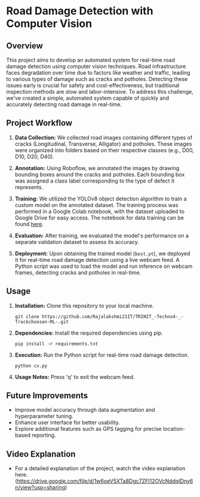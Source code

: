 # Road Damage Detection with Computer Vision

## Overview
This project aims to develop an automated system for real-time road damage detection using computer vision techniques. Road infrastructure faces degradation over time due to factors like weather and traffic, leading to various types of damage such as cracks and potholes. Detecting these issues early is crucial for safety and cost-effectiveness, but traditional inspection methods are slow and labor-intensive. To address this challenge, we've created a simple, automated system capable of quickly and accurately detecting road damage in real-time.

## Project Workflow
1. **Data Collection:** We collected road images containing different types of cracks (Longitudinal, Transverse, Alligator) and potholes. These images were organized into folders based on their respective classes (e.g., D00, D10, D20, D40).

2. **Annotation:** Using Roboflow, we annotated the images by drawing bounding boxes around the cracks and potholes. Each bounding box was assigned a class label corresponding to the type of defect it represents.

3. **Training:** We utilized the YOLOv8 object detection algorithm to train a custom model on the annotated dataset. The training process was performed in a Google Colab notebook, with the dataset uploaded to Google Drive for easy access. The notebook for data training can be found [here](https://colab.research.google.com/drive/1jr7OKO4Kr53jkHsJTaNcwG4iRKR_g86s?usp=sharing).

4. **Evaluation:** After training, we evaluated the model's performance on a separate validation dataset to assess its accuracy.

5. **Deployment:** Upon obtaining the trained model (`best.pt`), we deployed it for real-time road damage detection using a live webcam feed. A Python script was used to load the model and run inference on webcam frames, detecting cracks and potholes in real-time.

## Usage
1. **Installation:** Clone this repository to your local machine.
   ```
   git clone https://github.com/Rajalakshmi21IT/TRINIT_-Techno4-_-Trackchoosen-ML-.git
   ```
   
2. **Dependencies:** Install the required dependencies using pip.
   ```
   pip install -r requirements.txt
   ```

3. **Execution:** Run the Python script for real-time road damage detection.
   ```
   python cv.py
   ```

4. **Usage Notes:** Press 'q' to exit the webcam feed.

## Future Improvements
- Improve model accuracy through data augmentation and hyperparameter tuning.
- Enhance user interface for better usability.
- Explore additional features such as GPS tagging for precise location-based reporting.

## Video Explanation
- For a detailed explanation of the project, watch the video explanation here.
  (https://drive.google.com/file/d/1w6oeV5XTa8Dgc7ZFI12OVcNddqIDny6n/view?usp=sharing)


